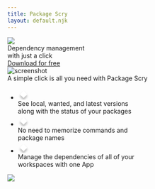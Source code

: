 ```yaml
---
title: Package Scry
layout: default.njk
---
```


<div id="first-view-container">
  <div id="first-view-side">
    <div id="first-view-logo">
      <img src="/img/logo.png" />
    </div>
    <div id="first-view-slogen">
      Dependency management 
      <br /> with just a click
    </div>
    <div id="first-view-button-container">
      <a id="first-view-button" class="button" href="/download">
        Download for free
      </a>
    </div>
  </div>
  <div id="first-view-image">
    <img src="/img/screenshot.png" alt="screenshot" />
  </div>
</div>

<div id="second-view-text">
  A simple click is all you need with Package Scry
</div>

<div id="second-view-container">
  <ul id="second-view-features">
    <li class="second-view-feature">
      <div class="list-icon">
        <svg width="26" height="26" viewBox="0 0 27 16" fill="none" xmlns="http://www.w3.org/2000/svg">
          <g filter="url(#filter1_d)">
            <rect x="4.47656" y="9" width="12" height="12" transform="rotate(-45 4.47656 9)" fill="white" />
          </g>
          <defs>
            <filter id="filter1_d" x="0.476562" y="0.514648" width="24.9706" height="24.9706" filterUnits="userSpaceOnUse"
              color-interpolation-filters="sRGB">
              <feFlood flood-opacity="0" result="BackgroundImageFix" />
              <feColorMatrix in="SourceAlpha" type="matrix" values="0 0 0 0 0 0 0 0 0 0 0 0 0 0 0 0 0 0 127 0" />
              <feOffset dy="4" />
              <feGaussianBlur stdDeviation="2" />
              <feColorMatrix type="matrix" values="0 0 0 0 0 0 0 0 0 0 0 0 0 0 0 0 0 0 0.25 0" />
              <feBlend mode="normal" in2="BackgroundImageFix" result="effect1_dropShadow" />
              <feBlend mode="normal" in="SourceGraphic" in2="effect1_dropShadow" result="shape" />
            </filter>
          </defs>
        </svg>
      </div>
      <div class="list-text">
        See local, wanted, and latest versions
        <br />along with the status of your packages
      </div>
    </li>
    <li class="second-view-feature">
      <div class="list-icon">
        <svg width="26" height="26" viewBox="0 0 27 16" fill="none" xmlns="http://www.w3.org/2000/svg">
          <g filter="url(#filter1_d)">
            <rect x="4.47656" y="9" width="12" height="12" transform="rotate(-45 4.47656 9)" fill="white" />
          </g>
          <defs>
            <filter id="filter1_d" x="0.476562" y="0.514648" width="24.9706" height="24.9706" filterUnits="userSpaceOnUse"
              color-interpolation-filters="sRGB">
              <feFlood flood-opacity="0" result="BackgroundImageFix" />
              <feColorMatrix in="SourceAlpha" type="matrix" values="0 0 0 0 0 0 0 0 0 0 0 0 0 0 0 0 0 0 127 0" />
              <feOffset dy="4" />
              <feGaussianBlur stdDeviation="2" />
              <feColorMatrix type="matrix" values="0 0 0 0 0 0 0 0 0 0 0 0 0 0 0 0 0 0 0.25 0" />
              <feBlend mode="normal" in2="BackgroundImageFix" result="effect1_dropShadow" />
              <feBlend mode="normal" in="SourceGraphic" in2="effect1_dropShadow" result="shape" />
            </filter>
          </defs>
        </svg>
      </div>
      <div class="list-text">
      No need to memorize commands and
      <br />package names
      </div>
    </li>
    <li class="second-view-feature">
      <div class="list-icon">
        <svg width="26" height="26" viewBox="0 0 27 16" fill="none" xmlns="http://www.w3.org/2000/svg">
          <g filter="url(#filter1_d)">
            <rect x="4.47656" y="9" width="12" height="12" transform="rotate(-45 4.47656 9)" fill="white" />
          </g>
          <defs>
            <filter id="filter1_d" x="0.476562" y="0.514648" width="24.9706" height="24.9706" filterUnits="userSpaceOnUse"
              color-interpolation-filters="sRGB">
              <feFlood flood-opacity="0" result="BackgroundImageFix" />
              <feColorMatrix in="SourceAlpha" type="matrix" values="0 0 0 0 0 0 0 0 0 0 0 0 0 0 0 0 0 0 127 0" />
              <feOffset dy="4" />
              <feGaussianBlur stdDeviation="2" />
              <feColorMatrix type="matrix" values="0 0 0 0 0 0 0 0 0 0 0 0 0 0 0 0 0 0 0.25 0" />
              <feBlend mode="normal" in2="BackgroundImageFix" result="effect1_dropShadow" />
              <feBlend mode="normal" in="SourceGraphic" in2="effect1_dropShadow" result="shape" />
            </filter>
          </defs>
        </svg>
      </div>
      <div class="list-text">
        Manage the dependencies of all of your
        <br />workspaces with one App
      </div>
    </li>
  
  </ul>
  
  <div id="second-view-image">
    <img src="/img/screenshot.png" />
  </div>

</div>
